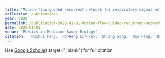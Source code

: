 ```yaml
---
title: "Motion-flow-guided recurrent network for respiratory signal estimation of x-ray angiographic image sequences"
collection: publications
year: 2020
permalink: /publication/2020-01-01-Motion-flow-guided-recurrent-network-for-respiratory-signal-estimation-of-x-ray-angiographic-image-sequences
date: 2020-01-01
venue: 'Physics in Medicine &amp; Biology'
citation: ' Huihui Fang,  <b>Heng Li*</b>,  Shuang Song,  Kun Pang,  Danni Ai,  Jingfan Fan,  Hong Song,  Yang Yu,  Jian Yang, &quot;Motion-flow-guided recurrent network for respiratory signal estimation of x-ray angiographic image sequences.&quot; Physics in Medicine &amp;amp; Biology, 2020.'
---
```

Use [Google Scholar](https://scholar.google.com/scholar?q=Motion+flow+guided+recurrent+network+for+respiratory+signal+estimation+of+x+ray+angiographic+image+sequences){:target="_blank"} for full citation
